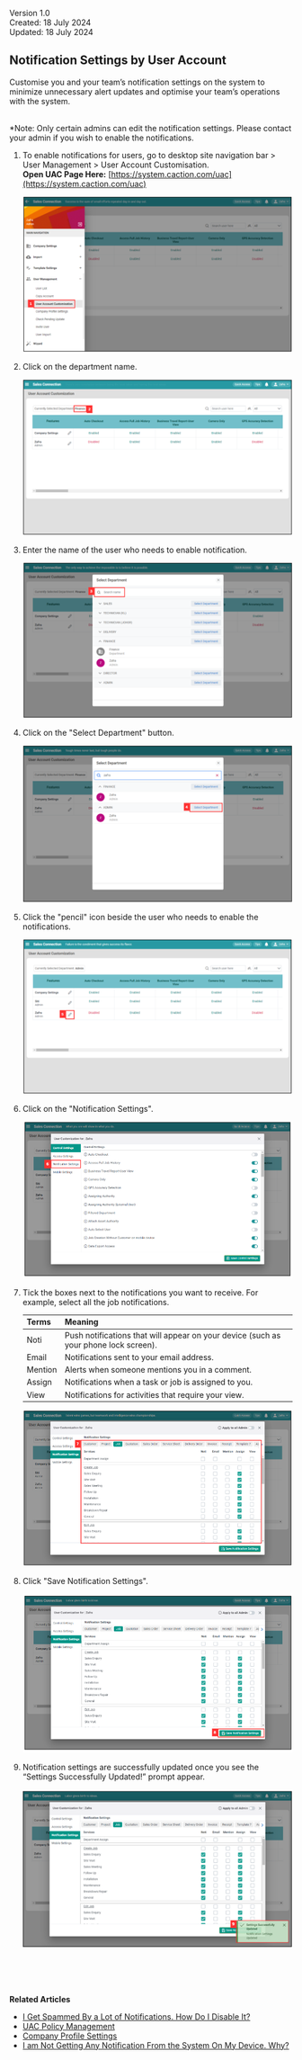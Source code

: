 Version 1.0<br>
Created: 18 July 2024<br>
Updated: 18 July 2024<br>
## Notification Settings by User Account

Customise you and your team’s notification settings on the system to minimize unnecessary alert updates and optimise your team’s operations with the system.<br><br>

*Note: Only certain admins can edit the notification settings. Please contact your admin if you wish to enable the notifications.<br>
 
1. To enable notifications for users, go to desktop site navigation bar > User Management > User Account Customisation.<br>
   **Open UAC Page Here:** [https://system.caction.com/uac](https://system.caction.com/uac)<br>
     
   <p align="center">
     <img src="img/User_Account_Customisation.png" alt="User Account Customisation">
   </p>
     
2. Click on the department name.<br>
  
   <p align="center">
     <img src="img/Select_Department_In_UAC.png" alt="Select Department in UAC">
   </p>
     
3. Enter the name of the user who needs to enable notification.<br>

   <p align="center">
     <img src="img/Enter_Name_For_Enable_Assisted_Checkout.png" alt="Enter Name for Enable Assisted Checkout">
   </p>
  
4. Click on the "Select Department" button.<br>

   <p align="center">
     <img src="img/Click_Select_Department_Button.png" alt="Click Select Department Button">
   </p>

5. Click the "pencil" icon beside the user who needs to enable the notifications.<br>

   <p align="center">
     <img src="img/Click_Pencil_Icon.png" alt="Click Pencil Icon">
   </p>

6. Click on the "Notification Settings".<br>

   <p align="center">
     <img src="img/Enable_Notification_In_UAC_Step_6.png" alt="Enable Notification in UAC Step 6">
   </p>

7. Tick the boxes next to the notifications you want to receive. For example, select all the job notifications.

   | Terms | Meaning |
   |-------|---------|
   | Noti | Push notifications that will appear on your device (such as your phone lock screen). |
   | Email | Notifications sent to your email address. |
   | Mention | Alerts when someone mentions you in a comment. |
   | Assign | Notifications when a task or job is assigned to you. |
   | View | Notifications for activities that require your view. |

   <p align="center">
     <img src="img/Enable_Notification_In_UAC_Step_7.png" alt="Enable Notification in UAC Step 7">
   </p>

8. Click "Save Notification Settings".

   <p align="center">
     <img src="img/Enable_Notification_In_UAC_Step_8.png" alt="Enable Notification in UAC Step 8">
   </p>
   
9. Notification settings are successfully updated once you see the “Settings Successfully Updated!” prompt appear.

   <p align="center">
     <img src="img/Enable_Notification_In_UAC_Step_9.png" alt="Enable Notification in UAC Step 9">
   </p>
   <br><br><br>

**Related Articles**
- [I Get Spammed By a Lot of Notifications. How Do I Disable It?](Disable_Notification.md)
- [UAC Policy Management](UAC_Policy_Management.md)
- [Company Profile Settings](Company_Profile_Settings.md)
- [I am Not Getting Any Notification From the System On My Device. Why?](Not_Getting_Notification.md)

<!-- [Link Text](https://support.caction.com/Notification_Settings_by_User_Account.html) -->
